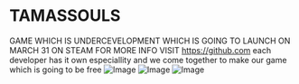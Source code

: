 # TAMASSOULS
GAME WHICH IS UNDERCEVELOPMENT WHICH IS GOING TO LAUNCH ON MARCH 31 ON STEAM 
FOR MORE INFO VISIT https://github.com
each developer has it own especiallity and we come together to make our game which is going to be free 
![Image](https://github.com/user-attachments/assets/20d84c5e-b4cb-4115-815c-e180758f642a)
![Image](https://github.com/user-attachments/assets/d3eae86c-0d7d-456a-8378-42b8046a52ed)
![Image](https://github.com/user-attachments/assets/3ccf0a50-8fff-46f7-9f67-4e91c99c08cf)
